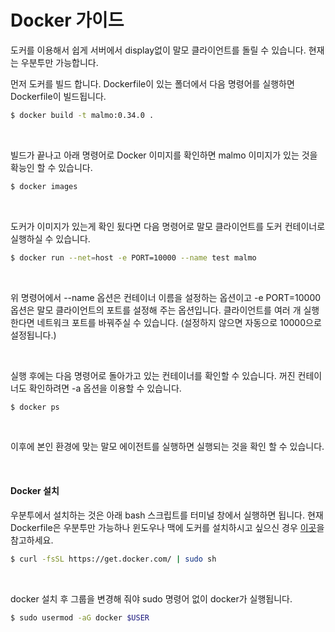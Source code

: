 # Docker 가이드    

도커를 이용해서 쉽게 서버에서 display없이 말모 클라이언트를 돌릴 수 있습니다. 현재는 우분투만 가능합니다.   

먼저 도커를 빌드 합니다. Dockerfile이 있는 폴더에서 다음 명령어를 실행하면 Dockerfile이 빌드됩니다.  

```bash
$ docker build -t malmo:0.34.0 .  
```

<br>

빌드가 끝나고 아래 명령어로 Docker 이미지를 확인하면 malmo 이미지가 있는 것을 확능인 할 수 있습니다.  

```bash
$ docker images  
```

<br>

도커가 이미지가 있는게 확인 됬다면 다음 명령어로 말모 클라이언트를 도커 컨테이너로 실행하실 수 있습니다.  

```bash
$ docker run --net=host -e PORT=10000 --name test malmo  
```

<br>

위 명령어에서 --name 옵션은 컨테이너 이름을 설정하는 옵션이고 -e PORT=10000 옵션은 말모 클라이언트의 포트를 설정해 주는 옵션입니다. 클라이언트를 여러 개 실행한다면 네트워크 포트를 바꿔주실 수 있습니다. (설정하지 않으면 자동으로 10000으로 설정됩니다.)

<br>

실행 후에는 다음 명령어로  돌아가고 있는 컨테이너를 확인할 수 있습니다. 꺼진 컨테이너도 확인하려면 -a 옵션을 이용할 수 있습니다.  

```bash
$ docker ps  
```

<br>

이후에 본인 환경에 맞는 말모 에이전트를 실행하면 실행되는 것을 확인 할 수 있습니다.  

<br>

#### Docker 설치    

우분투에서 설치하는 것은 아래 bash 스크립트를 터미널 창에서 실행하면 됩니다. 현재 Dockerfile은 우분투만 가능하나 윈도우나 맥에 도커를 설치하시고 싶으신 경우 [이곳](https://subicura.com/2017/01/19/docker-guide-for-beginners-2.html)을 참고하세요.  

```bash
$ curl -fsSL https://get.docker.com/ | sudo sh  
```

<br>

docker 설치 후 그룹을 변경해 줘야 sudo 명령어 없이 docker가 실행됩니다.  

```bash
$ sudo usermod -aG docker $USER  
```
